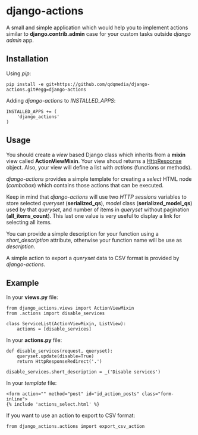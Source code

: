 django-actions
==============

A small and simple application which would help you to implement actions similar to
**django.contrib.admin** case for your custom tasks outside *django admin* app.


Installation
-------------

Using *pip*:

    pip install -e git+https://github.com/qdqmedia/django-actions.git#egg=django-actions

Adding *django-actions* to *INSTALLED_APPS*:

    INSTALLED_APPS += (
        'django_actions'
    )


Usage
------

You should create a *view* based Django class which inherits from a **mixin** view
called **ActionViewMixin**. Your view shoud returns a [HttpResponse](https://docs.djangoproject.com/en/dev/ref/request-response/#django.http.HttpResponse) object. Also, your view will define a list with *actions* (functions or methods).

*django-actions* provides a simple template for creating a *select* HTML node (*combobox*)
which contains those actions that can be executed.

Keep in mind that *django-actions* will use two *HTTP sessions* variables to store
selected *queryset* (**serialized\_qs**), *model* class (**serialized\_model_qs**) used by
that *queryset*, and number of items in *queryset* without pagination (**all\_items\_count**).
This last one value is very useful to display a link for selecting all items.

You can provide a simple description for your function using a *short_description* attribute,
otherwise your function name will be use as *description*.

A simple action to export a *queryset* data to CSV format is provided by *django-actions*.

Example
--------

In your **views.py** file:

    from django_actions.views import ActionViewMixin
    from .actions import disable_services

    class ServiceList(ActionViewMixin, ListView):
        actions = [disable_services]


In your **actions.py** file:

    def disable_services(request, queryset):
        queryset.update(disable=True)
        return HttpResponseRedirect('.')

    disable_services.short_description = _('Disable services')

In your *template* file:

    <form action="" method="post" id="id_action_posts" class="form-inline">
    {% include 'actions_select.html' %}

If you want to use an action to export to CSV format:

    from django_actions.actions import export_csv_action
